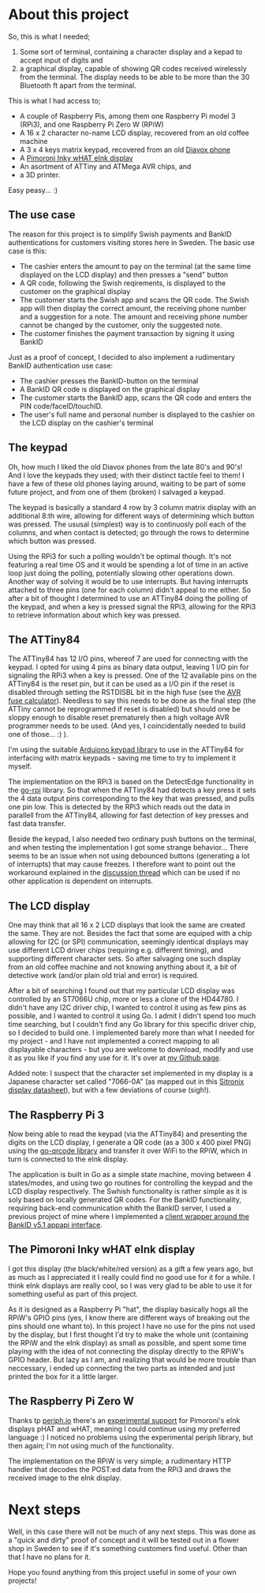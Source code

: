 # About this project
So, this is what I needed; 
1. Some sort of terminal, containing a character display and a kepad to accept input of digits and
2. a graphical display, capable of showing QR codes received wirelessly from the terminal. The display needs to be able to be more than the 30 Bluetooth ft apart from the terminal.

This is what I had access to;
* A couple of Raspberry Pis, among them one Raspberry Pi model 3 (RPi3), and one Raspberry Pi Zero W (RPiW)
* A 16 x 2 character no-name LCD display, recovered from an old coffee machine
* A 3 x 4 keys matrix keypad, recovered from an old [Diavox phone](https://www.ericsson.com/en/about-us/history/products/the-telephones/diavox--a-keypad-phone-for-axe)
* A [Pimoroni Inky wHAT eInk display](https://shop.pimoroni.com/products/inky-what?variant=21214020436051)
* An asortment of ATTiny and ATMega AVR chips, and
* a 3D printer.

Easy peasy... :)

## The use case
The reason for this project is to simplify Swish payments and BankID authentications for customers visiting stores here in Sweden. The basic use case is this:
* The cashier enters the amount to pay on the terminal (at the same time displayed on the LCD display) and then presses a "send" button
* A QR code, following the Swish reqirements, is displayed to the customer on the graphical display
* The customer starts the Swish app and scans the QR code. The Swish app will then display the correct amount, the receiving phone number and a suggestion for a note. The amount and receiving phone number cannot be changed by the customer, only the suggested note.
* The customer finishes the payment transaction by signing it using BankID

Just as a proof of concept, I decided to also implement a rudimentary BankID authentication use case:
* The cashier presses the BankID-button on the terminal
* A BankID QR code is displayed on the graphical display
* The customer starts the BankID app, scans the QR code and enters the PIN code/faceID/touchID.
* The user's full name and personal number is displayed to the cashier on the LCD display on the cashier's terminal


## The keypad
Oh, how much I liked the old Diavox phones from the late 80's and 90's! And I love the keypads they used; with their distinct tactile feel to them! I have a few of these old phones laying around, waiting to be part of some future project, and from one of them (broken) I salvaged a keypad.

The keypad is basically a standard 4 row by 3 column matrix display with an additional 8:th wire, allowing for different ways of determining which button was pressed. The ususal (simplest) way is to continuosly poll each of the columns, and when contact is detected; go through the rows to determine which button was pressed.

Using the RPi3 for such a polling wouldn't be optimal though. It's not featuring a real time OS and it would be spending a lot of time in an active loop just doing the polling, potentially slowing other operations down. Another way of solving it would be to use interrupts. But having interrupts attached to three pins (one for each column) didn't appeal to me either. So after a bit of thought I determined to use an ATTiny84 doing the polling of the keypad, and when a key is pressed signal the RPi3, allowing for the RPi3 to retrieve information about which key was pressed.

## The ATTiny84
The ATTiny84 has 12 I/O pins, whereof 7 are used for connecting with the keypad. I opted for using 4 pins as binary data output, leaving 1 I/O pin for signaling the RPi3 when a key is pressed. One of the 12 available pins on the ATTiny84 is the reset pin, but it can be used as a I/O pin if the reset is disabled through setting the RSTDISBL bit in the high fuse (see the [AVR fuse calculator](https://eleccelerator.com/fusecalc/fusecalc.php?chip=attiny84)). Needless to say this needs to be done as the final step (the ATTiny cannot be reprogrammed if reset is disabled) but should one be sloppy enough to disable reset prematurely then a high voltage AVR programmer needs to be used. (And yes, I coincidentally needed to build one of those... :) ).

I'm using the suitable [Arduiono keypad library](https://playground.arduino.cc/Code/Keypad/) to use in the ATTiny84 for interfacing with matrix keypads - saving me time to try to implement it myself.

The implementation on the RPi3 is based on the DetectEdge functionality in the [go-rpi](https://github.com/stianeikeland/go-rpio) library. So that when the ATTiny84 had detects a key press it sets the 4 data output pins corresponding to the key that was pressed, and pulls one pin low. This is detected by the RPi3 which reads out the data in parallell from the ATTiny84, allowing for fast detection of key presses and fast data transfer.

Beside the keypad, I also needed two ordinary push buttons on the terminal, and when testing the implementation I got some strange behavior... There seems to be an issue when not using debounced buttons (generating a lot of interrupts) that may cause freezes. I therefore want to point out the workaround explained in the [discussion thread](https://github.com/stianeikeland/go-rpio/issues/35) which can be used if no other application is dependent on interrupts. 

## The LCD display

One may think that all 16 x 2 LCD displays that look the same are created the same. They are not. Besides the fact that some are equiped with a chip allowing for I2C (or SPI) communication, seemingly identical displays may use different LCD driver chips (requiring e.g. different timing), and supporting different character sets. So after salvaging one such display from an old coffee machine and not knowing anything about it, a bit of detective work (and/or plain old trial and error) is required.

After a bit of searching I found out that my particular LCD display was controlled by an ST7066U chip, more or less a clone of the HD44780. I didn't have any I2C driver chip, I wanted to control it using as few pins as possible, and I wanted to control it using Go. I admit I didn't spend too much time searching, but I couldn't find any Go library for this specific driver chip, so I decided to build one. I implemented barely more than what I needed for my project - and I have not implemented a correct mapping to all displayable characters - but you are welcome to download, modify and use it as you like if you find any use for it. It's over at [my Github page](https://github.com/hossner/go-st7066u).

Added note: I suspect that the character set implemented in my display is a Japanese character set called "7066-0A" (as mapped out in this [Sitronix display datasheet](https://www.newhavendisplay.com/app_notes/ST7066U.pdf)), but with a few deviations of course (sigh!).

## The Raspberry Pi 3

Now being able to read the keypad (via the ATTiny84) and presenting the digits on the LCD display, I generate a QR code (as a 300 x 400 pixel PNG) using the [go-qrcode library](https://github.com/skip2/go-qrcode) and transfer it over WiFi to the RPiW, which in turn is connected to the eInk display.

The application is built in Go as a simple state machine, moving between 4 states/modes, and using two go routines for controlling the keypad and the LCD display respectively. The Swhish functionality is rather simple as it is soly based on locally generated QR codes. For the BankID functionality, requiring back-end communication whith the BankID server, I used a previous project of mine where I implemented a [client wrapper around the BankID v5.1 appapi interface](https://github.com/hossner/bankid).

## The Pimoroni Inky wHAT eInk display

I got this display (the black/white/red version) as a gift a few years ago, but as much as I appreciated it I really could find no good use for it for a while. I think eInk displays are really cool, so I was very glad to be able to use it for something useful as part of this project.

As it is designed as a Raspberry Pi "hat", the display basically hogs all the RPiW's GPIO pins (yes, I know there are different ways of breaking out the pins should one whant to). In this project I have no use for the pins not used by the display, but I first thought I'd try to make the whole unit (containing the RPiW and the eInk display) as small as possible, and spent some time playing with the idea of not connecting the display directly to the RPiW's GPIO header. But lazy as I am, and realizing that would be more trouble than neccessary, i ended up connecting the two parts as intended and just printed the box for it a little larger.

## The Raspberry Pi Zero W

Thanks tp [periph.io](https://periph.io/) there's an [experimental support](https://pkg.go.dev/periph.io/x/periph/experimental/devices/inky) for Pimoroni's eInk displays pHAT and wHAT, meaning I could continue using my preferred language :) I noticed no problems using the experimental periph library, but then again; I'm not using much of the functionality.

The implementation on the RPiW is very simple; a rudimentary HTTP handler that decodes the POST:ed data from the RPi3 and draws the received image to the eInk display.

# Next steps
Well, in this case there will not be much of any next steps. This was done as a "quick and dirty" proof of concept and it will be tested out in a flower shop in Sweden to see if it's something customers find useful. Other than that I have no plans for it.

Hope you found anything from this project useful in some of your own projects!